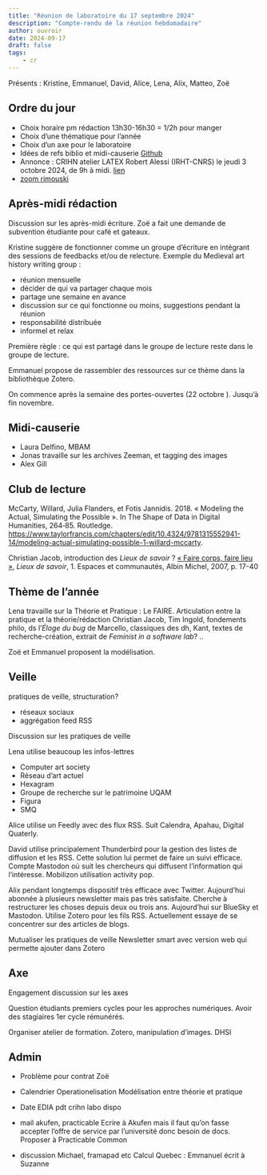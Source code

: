 ```yaml
---
title: "Réunion de laboratoire du 17 septembre 2024"
description: "Compte-rendu de la réunion hebdomadaire"
author: ouvroir
date: 2024-09-17
draft: false
tags:
    - cr
---
```

Présents : Kristine, Emmanuel, David, Alice, Lena, Alix, Matteo, Zoë

## Ordre du jour 

- Choix horaire pm rédaction 13h30-16h30 = 1/2h pour manger
- Choix d’une thématique pour l’année
- Choix d’un axe pour le laboratoire
- Idées de refs biblio et midi-causerie [Github](https://github.com/ouvroir/labouvroir/blob/main/cr/notes/aInviterLab.md)
- Annonce : CRIHN atelier LATEX Robert Alessi (IRHT-CNRS) le jeudi 3 octobre 2024, de 9h à midi. [lien](https://crihn.openum.ca/nouvelles/2024/09/17/atelier-latex/)
- [zoom rimouski](https://www.crihn.org/nouvelles/2024/09/13/colloque-le-patrimoine-archivistique-face-au-virage-numerique-enjeux-et-avenues-pour-la-recherche-partenariale-uqar/)


## Après-midi rédaction

Discussion sur les après-midi écriture.
Zoë a fait une demande de subvention étudiante pour café et gateaux.

Kristine suggère de fonctionner comme un groupe d’écriture en intégrant des sessions de feedbacks et/ou de relecture. 
Exemple du Medieval art history writing group : 
- réunion mensuelle
- décider de qui va partager chaque mois
- partage une semaine en avance
- discussion sur ce qui fonctionne ou moins, suggestions pendant la réunion
- responsabilité distribuée 
- informel et relax

Première règle : ce qui est partagé dans le groupe de lecture reste dans le groupe de lecture.

Emmanuel propose de rassembler des ressources sur ce thème dans la bibliothèque Zotero.

On commence après la semaine des portes-ouvertes (22 octobre <!--c’est la semaine de relâche-->). Jusqu’à fin novembre. 

## Midi-causerie

- Laura Delfino, MBAM
- Jonas travaille sur les archives Zeeman, et tagging des images
- Alex Gill

## Club de lecture

McCarty, Willard, Julia Flanders, et Fotis Jannidis. 2018. « Modeling the Actual, Simulating the Possible ». In The Shape of Data in Digital Humanities, 264‑85. Routledge. https://www.taylorfrancis.com/chapters/edit/10.4324/9781315552941-14/modeling-actual-simulating-possible-1-willard-mccarty.

Christian Jacob, introduction des *Lieux de savoir* ? 
[« Faire corps, faire lieu »](https://savoirs.app/fr/articles/faire-corps-faire-lieu), *Lieux de savoir*, 1. Espaces et communautés, Albin Michel, 2007, p. 17-40


## Thème de l’année

Lena travaille sur la Théorie et Pratique : Le FAIRE. Articulation entre la pratique et la théorie/rédaction
Christian Jacob, Tim Ingold, fondements philo, ds l’*Éloge du bug* de Marcello, classiques des dh, Kant, textes de recherche-création, extrait de *Feminist in a software lab*? .. 

Zoë et Emmanuel proposent la modélisation. 


## Veille

pratiques de veille, structuration?
- réseaux sociaux
- aggrégation feed RSS

Discussion sur les pratiques de veille

Lena utilise beaucoup les infos-lettres
- Computer art society
- Réseau d’art actuel
- Hexagram
- Groupe de recherche sur le patrimoine UQAM
- Figura
- SMQ

Alice utilise un Feedly avec des flux RSS. Suit Calendra, Apahau, Digital Quaterly.

David utilise principalement Thunderbird pour la gestion des listes de diffusion et les RSS. Cette solution lui permet de faire un suivi efficace. Compte Mastodon où suit les chercheurs qui diffusent l’information qui l’intéresse. Mobilizon utilisation activity pop.

Alix pendant longtemps dispositif très efficace avec Twitter. Aujourd’hui abonnée à plusieurs newsletter mais pas très satisfaite. Cherche à restructurer les choses depuis deux ou trois ans. Aujourd’hui sur BlueSky et Mastodon. Utilise Zotero pour les fils RSS. Actuellement essaye de se concentrer sur des articles de blogs.

Mutualiser les pratiques de veille
Newsletter smart avec version web qui permette ajouter dans Zotero

## Axe

Engagement discussion sur les axes

Question étudiants premiers cycles pour les approches numériques.
Avoir des stagiaires 1er cycle rémunérés.

Organiser atelier de formation. Zotero, manipulation d’images.
DHSI 

## Admin

- Problème pour contrat Zoë
- Calendrier 
Operationelisation 
Modélisation entre théorie et pratique

- Date EDIA pdt crihn labo dispo


- mail akufen, practicable
Ecrire à Akufen mais il faut qu’on fasse accepter l’offre de service par l’université donc besoin de docs. 
Proposer à Practicable Common 

- discussion Michael, framapad etc 
Calcul Quebec : Emmanuel écrit à Suzanne
